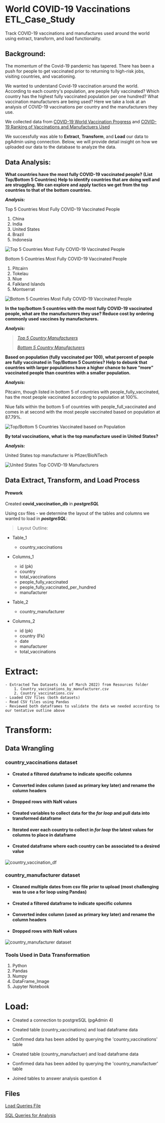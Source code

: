 # World COVID-19 Vaccinations ETL_Case_Study

Track COVID-19 vaccinations and manufactures used around the world using extract, transform, and load functionality.


## Background:

The momentum of the Covid-19 pandemic has tapered. There has been a push for people to get vaccinated prior to returning to high-risk jobs, visiting countries, and vacationing. 

We wanted to understand Covid-19 vaccination around the world. According to each country's population, are people fully vaccinated? Which country has the highest fully vaccinated population per one hundred? What vaccination manufacturers are being used? Here we take a look at an analysis of COVID-19 vaccinations per country and the manufacturers they use.

We collected data from [COVID-19 World Vaccination Progress](https://www.kaggle.com/datasets/gpreda/covid-world-vaccination-progress "COVID-19 World Vaccination Progress") and [COVID-19 Ranking of Vaccinations and Manufactuers Used](https://www.kaggle.com/code/raulalmuzara/covid-19-ranking-of-vaccinations-and-vaccines-used "COVID-19 Ranking of Vaccinations and Manufactuers Used")

We successfully was able to <strong>Extract</strong>, <strong>Transform</strong>, and <strong>Load</strong> our data to pgAdmin using connection. Below, we will provide detail insight on how we uploaded our data to the database to analyze the data. 


## Data Analysis:

<strong>What countries have the most fully COVID-19 vaccinated people? (List Top/Bottom 5 Countries) Help to identify countries that are doing well and are struggling. We can explore and apply tactics we get from the top countries to that of the bottom countries.</strong>

<strong>***Analysis:***</strong> 

Top 5 Countries Most Fully COVID-19 Vaccinated People

1. China
2. India
3. United States
4. Brazil
5. Indonesia

![Top 5 Countries Most Fully COVID-19 Vaccinated People](/Images/top_fullyvacc_df.png)

Bottom 5 Countries Most Fully COVID-19 Vaccinated People

1. Pitcairn
2. Tokelau
3. Niue
4. Falkland Islands
5. Montserrat

![Bottom 5 Countries Most Fully COVID-19 Vaccinated People](/Images/bottom_fullyvacc_df.png)

<strong>In the top/bottom 5 countries with the most fully COVID-19 vaccinated people, what are the manufacturers they use? Reduce cost by ordering commonly used vaccines by manufacturers.</strong>

<strong>***Analysis:***</strong> 
> *[Top 5 Country Manufacturers](http://localhost:8889/view/Images/top_manufactures_df.png "Top 5 Country Manufacturers")*
>>
> *[Bottom 5 Country Manufacturers](http://localhost:8889/view/Images/bottom_manufactures_df.png "Bottom 5 Country Manufacturers")*


<strong>Based on population (fully vaccinated per 100), what percent of people are fully vaccinated in Top/Bottom 5 Countries? Help to debunk that countries with larger populations have a higher chance to have “more” vaccinated people than countries with a smaller population.</strong>

<strong>***Analysis:***</strong>

Pitcairn, though listed in bottom 5 of countries with people_fully_vaccinated, has the most people vaccinated according to population at 100%.

Niue falls within the bottom 5 of countries with people_full_vaccinated and comes in at second with the most people vaccinated based on population at 87.79%.

![Top/Bottom 5 Countries Vaccinated based on Population](/Images/pop_fully_vaccinated_hundred_df.png "Top/Bottom 5 Countries Vaccinated based on Population")

<strong>By total vaccinations, what is the top manufacture used in United States?</strong>

<strong>***Analysis:***</strong>

United States top manufacturer is Pfizer/BioNTech

![United States Top COVID-19 Manufacturers](/Images/united_states_manufacturers_df.png "United States Top COVID-19 Manufacturers")

## Data Extract, Transform, and Load Process

#### Prework

Created <strong>covid_vaccination_db</strong> in ***postgreSQL***

Using csv files - we determine the layout of the tables and columns we wanted to load in ***postgreSQL***:

> Layout Outline:

   * Table_1
      - country_vaccinations
   * Columns_1
      - id (pk)
      - country
      - total_vaccinations
      - people_fully_vaccinated
      - people_fully_vaccinated_per_hundred
      - manufacturer

   * Table_2
      - country_manufacturer
   * Columns_2
      - id (pk)
      - country (Fk)
      - date	
      - manufacturer
      - total_vaccinations

# Extract:

    - Extracted Two Datasets (As of March 2022) from Resources folder
        1. Country_vaccinations_by_manufacturer.csv
        2. Country_vaccinations.csv 
    - Loaded CSV files (both datasets)
    - Read CSV files using Pandas
    - Reviewed both dataframes to validate the data we needed according to our tentative outline above

# Transform:

## Data Wrangling

### <strong>country_vaccinations dataset</strong>

- #### Created a filtered dataframe to indicate specific columns
- #### Converted index column (used as primary key later) and rename the column headers
- #### Dropped rows with NaN values
- #### Created variables to collect data for the ***for loop*** and pull data into transformed dataframe
- #### Iterated over each country to collect in ***for loop*** the latest values for columns to place in dataframe
- #### Created dataframe where each country can be associated to a desired value 

![country_vaccination_df](/Images/country_vaccination_df.png)

### <strong>country_manufacturer dataset</strong>

- #### Cleaned multiple dates from csv file prior to upload (most challenging was to use a for loop using Pandas)
- #### Created a filtered dataframe to indicate specific columns
- #### Converted index column (used as primary key later) and rename the column headers
- #### Dropped rows with NaN values

![country_manufacturer dataset](/Images/country_vacc_manu_transformed.png)

  ### Tools Used in Data Transformation

  1. Python
  2. Pandas
  3. Numpy
  4. DataFrame_Image
  5. Jupyter Notebook

# Load:

 - Created a connection to postgreSQL (pgAdmin 4)
 - Created table (country_vaccinations) and load dataframe data
 - Confirmed data has been added by querying the 'country_vaccinations' table

 - Created table (country_manufactuer) and load dataframe data
 - Confirmed data has been added by querying the 'country_manufactuer' table 

 - Joined tables to answer analysis question 4


## Files 

[Load Queries File](/Files/load_data_queries.txt "Load Queries")

[SQL Queries for Analysis](/Files/sql_queries.txt "postgreSQL Queries")
